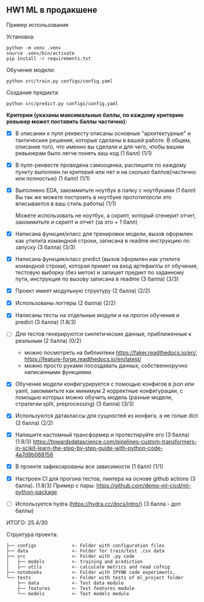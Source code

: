 ## HW1 ML в продакшене 
Пример использования

Установка: 
~~~
python -m venv .venv
source .venv/bin/activate
pip install -r requirements.txt
~~~
Обучение модели:
~~~
python src/train.py configs/config.yaml
~~~
Создание предикта:
~~~
python src/predict.py configs/config.yaml
~~~

**Критерии (указаны максимальные баллы, по каждому критерию ревьюер может поставить баллы частично):**

- [x] В описании к пулл реквесту описаны основные "архитектурные" и тактические решения, которые сделаны в вашей работе. В общем, описание того, что именно вы сделали и для чего, чтобы вашим ревьюерам было легче понять ваш код (1 балл)   (1/1)
- [x] В пулл-реквесте проведена самооценка, распишите по каждому пункту выполнен ли критерий или нет и на сколько баллов(частично или полностью) (1 балл)    (1/1)

- [x] Выполнено EDA, закоммитьте ноутбук в папку с ноутбуками (1 балл)
   Вы так же можете построить в ноутбуке прототип(если это вписывается в ваш стиль работы)   (1/1)

   Можете использовать не ноутбук, а скрипт, который сгенерит отчет, закоммитьте и скрипт и отчет (за это + 1 балл)

- [x] Написана функция/класс для тренировки модели, вызов оформлен как утилита командной строки, записана в readme инструкцию по запуску (3 балла)    (3/3)
- [x] Написана функция/класс predict (вызов оформлен как утилита командной строки), которая примет на вход артефакт/ы от обучения, тестовую выборку (без меток) и запишет предикт по заданному пути, инструкция по вызову записана в readme (3 балла)  (3/3)

- [x] Проект имеет модульную структуру (2 балла)   (2/2)
- [x] Использованы логгеры (2 балла)  (2/2)

- [x] Написаны тесты на отдельные модули и на прогон обучения и predict (3 балла)  (1.8/3)

- [ ] Для тестов генерируются синтетические данные, приближенные к реальным (2 балла)  (0/2)
   - можно посмотреть на библиотеки https://faker.readthedocs.io/en/, https://feature-forge.readthedocs.io/en/latest/
   - можно просто руками посоздавать данных, собственноручно написанными функциями.

- [x] Обучение модели конфигурируется с помощью конфигов в json или yaml, закоммитьте как минимум 2 корректные конфигурации, с помощью которых можно обучить модель (разные модели, стратегии split, preprocessing) (3 балла)   (3/3)
- [x] Используются датаклассы для сущностей из конфига, а не голые dict (2 балла)  (2/2)

- [x] Напишите кастомный трансформер и протестируйте его (3 балла)  (1.8/3)
   https://towardsdatascience.com/pipelines-custom-transformers-in-scikit-learn-the-step-by-step-guide-with-python-code-4a7d9b068156

- [x] В проекте зафиксированы все зависимости (1 балл)  (1/1)
- [x] Настроен CI для прогона тестов, линтера на основе github actions (3 балла).  (1.8/3)
Пример с пары: https://github.com/demo-ml-cicd/ml-python-package
- [ ] Используется hydra  (https://hydra.cc/docs/intro/) (3 балла - доп баллы)


ИТОГО: 25.4/30

Структура проекта:
~~~
├── configs             <- Folder with configuration files
├── data                <- Folder for train/test .csv data
├── src                 <- Folder with .py code
│   ├── models          <- training and prediction
│   ├── utils           <- calculate metrics and read cofnig
├── notebooks           <- Folder with IPYNB code experiments, 
└── tests               <- Folder with tests of ml_project folder
    ├── data            <- Test data module
    ├── features        <- Test features module
    └── models          <- Test models module
~~~
